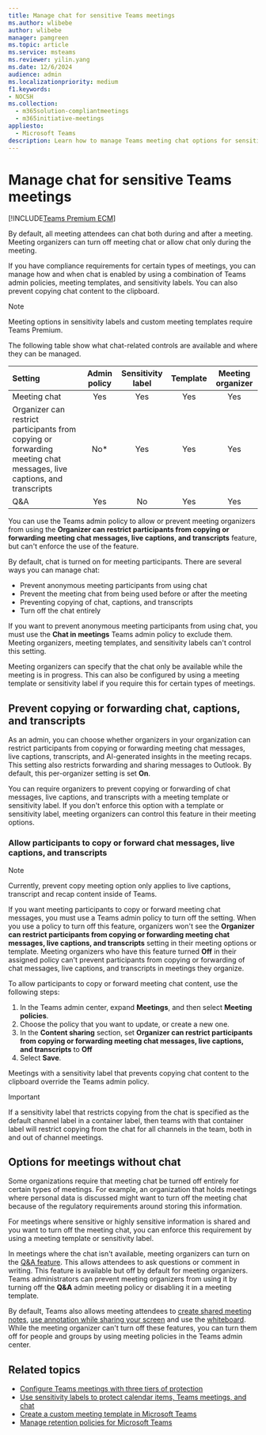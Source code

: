 ```yaml
---
title: Manage chat for sensitive Teams meetings
ms.author: wlibebe
author: wlibebe
manager: pamgreen
ms.topic: article
ms.service: msteams
ms.reviewer: yilin.yang
ms.date: 12/6/2024
audience: admin
ms.localizationpriority: medium
f1.keywords:
- NOCSH
ms.collection: 
  - m365solution-compliantmeetings
  - m365initiative-meetings
appliesto: 
  - Microsoft Teams
description: Learn how to manage Teams meeting chat options for sensitive meetings by using admin policies, sensitivity labels, and meeting templates.
---
```


# Manage chat for sensitive Teams meetings

[!INCLUDE[Teams Premium ECM](includes/teams-premium-ecm.md)]

By default, all meeting attendees can chat both during and after a meeting. Meeting organizers can turn off meeting chat or allow chat only during the meeting.

If you have compliance requirements for certain types of meetings, you can manage how and when chat is enabled by using a combination of Teams admin policies, meeting templates, and sensitivity labels. You can also prevent copying chat content to the clipboard.

> [!NOTE]
> Meeting options in sensitivity labels and custom meeting templates require Teams Premium.

The following table show what chat-related controls are available and where they can be managed.

|Setting|Admin policy|Sensitivity label|Template|Meeting organizer|
|:------|:----------:|:---------------:|:------:|:---------------:|
|Meeting chat|Yes|Yes|Yes|Yes|
|Organizer can restrict participants from copying or forwarding meeting chat messages, live captions, and transcripts|No*|Yes|Yes|Yes|
|Q&A|Yes|No|Yes|Yes|

You can use the Teams admin policy to allow or prevent meeting organizers from using the **Organizer can restrict participants from copying or forwarding meeting chat messages, live captions, and transcripts** feature, but can't enforce the use of the feature.

By default, chat is turned on for meeting participants. There are several ways you can manage chat:

- Prevent anonymous meeting participants from using chat
- Prevent the meeting chat from being used before or after the meeting
- Preventing copying of chat, captions, and transcripts
- Turn off the chat entirely

If you want to prevent anonymous meeting participants from using chat, you  must use the **Chat in meetings** Teams admin policy to exclude them. Meeting organizers, meeting templates, and sensitivity labels can't control this setting.

Meeting organizers can specify that the chat only be available while the meeting is in progress. This can also be configured by using a meeting template or sensitivity label if you require this for certain types of meetings.

## Prevent copying or forwarding chat, captions, and transcripts

As an admin, you can choose whether organizers in your organization can restrict participants from copying or forwarding meeting chat messages, live captions, transcripts, and AI-generated insights in the meeting recaps. This setting also restricts forwarding and sharing messages to Outlook. By default, this per-organizer setting is set **On**.

You can require organizers to prevent copying or forwarding of chat messages, live captions, and transcripts with a meeting template or sensitivity label. If you don't enforce this option with a template or sensitivity label, meeting organizers can control this feature in their meeting options.

### Allow participants to copy or forward chat messages, live captions, and transcripts

> [!NOTE]
> Currently, prevent copy meeting option only applies to live captions, transcript and recap content inside of Teams.

If you want meeting participants to copy or forward meeting chat messages, you must use a Teams admin policy to turn off the setting. When you use a policy to turn off this feature, organizers won't see the **Organizer can restrict participants from copying or forwarding meeting chat messages, live captions, and transcripts** setting in their meeting options or template. Meeting organizers who have this feature turned **Off** in their assigned policy can't prevent participants from copying or forwarding of chat messages, live captions, and transcripts in meetings they organize.

To allow participants to copy or forward meeting chat content, use the following steps:

1. In the Teams admin center, expand **Meetings**, and then select **Meeting policies**.
1. Choose the policy that you want to update, or create a new one.
1. In the **Content sharing** section, set **Organizer can restrict participants from copying or forwarding meeting chat messages, live captions, and transcripts** to **Off**
1. Select **Save**.

Meetings with a sensitivity label that prevents copying chat content to the clipboard override the Teams admin policy.

> [!IMPORTANT]
> If a sensitivity label that restricts copying from the chat is specified as the default channel label in a container label, then teams with that container label will restrict copying from the chat for all channels in the team, both in and out of channel meetings.

## Options for meetings without chat

Some organizations require that meeting chat be turned off entirely for certain types of meetings. For example, an organization that holds meetings where personal data is discussed might want to turn off the meeting chat because of the regulatory requirements around storing this information.

For meetings where sensitive or highly sensitive information is shared and you want to turn off the meeting chat, you can enforce this requirement by using a meeting template or sensitivity label.

In meetings where the chat isn't available, meeting organizers can turn on the [Q&A feature](https://support.microsoft.com/office/f3c84c72-57c3-4b6d-aea5-67b11face787). This allows attendees to ask questions or comment in writing. This feature is available but off by default for meeting organizers. Teams administrators can prevent meeting organizers from using it by turning off the **Q&A** admin meeting policy or disabling it in a meeting template.

By default, Teams also allows meeting attendees to [create shared meeting notes](https://support.microsoft.com/office/3eadf032-0ef8-4d60-9e21-0691d317d103), [use annotation while sharing your screen](https://support.microsoft.com/office/876ba527-7112-437e-b410-5aec7363c473) and use the [whiteboard](https://support.microsoft.com/whiteboard). While the meeting organizer can't turn off these features, you can turn them off for people and groups by using meeting policies in the Teams admin center.

## Related topics

- [Configure Teams meetings with three tiers of protection](configure-meetings-three-tiers-protection.md)
- [Use sensitivity labels to protect calendar items, Teams meetings, and chat](/purview/sensitivity-labels-meetings)
- [Create a custom meeting template in Microsoft Teams](create-custom-meeting-template.md)
- [Manage retention policies for Microsoft Teams](retention-policies.md)